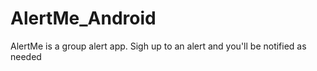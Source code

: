 # AlertMe_Android
AlertMe is a group alert app.  Sigh up to an alert and you'll be notified as needed
